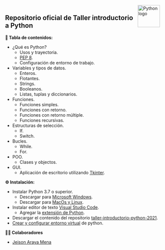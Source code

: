 <a href="https://www.python.org">
    <img src="https://icon-icons.com/icons2/2107/PNG/128/file_type_python_icon_130221.png" alt="Python logo" title="Python" align="right" height="72"/>
</a>

## Repositorio oficial de Taller introductorio a Python


**📌 Tabla de contenidos:**
* ¿Qué es Python?
    * Usos y trayectoria.
    * [PEP 8](https://www.python.org/dev/peps/pep-0008/ "Guía oficial PEP 8.").
    * Configuración de entorno de trabajo.
* Variables y tipos de datos.
    * Enteros.
    * Flotantes.
    * Strings.
    * Booleanos.
    * Listas, tuplas y diccionarios.
* Funciones.
    * Funciones simples.
    * Funciones con retorno.
    * Funciones con retorno múltiple.
    * Funciones recursivas.
* Estructuras de selección.
    * If.
    * Switch.
* Bucles.
    * While.
    * For.
* POO.
    * Clases y objectos.
* GUI.
    * Aplicación de escritorio utilizando [Tkinter](https://docs.python.org/3/library/tkinter.html "Tkinter: Documentación Oficial.").

**⚙️ Instalación:**
* Instalar Python 3.7 o superior.
    * Descargar para [Microsoft Windows](https://www.microsoft.com/store/productId/9P7QFQMJRFP7 "Descargar Python").
    * Descargar para [MacOs y Linux](https://www.python.org/downloads/ "Descargar Python").
* Instalar editor de texto [Visual Studio Code](https://code.visualstudio.com/Download "Descargar Visual Studio Code").
    * Agregar la [extensión de Python](https://marketplace.visualstudio.com/items?itemName=ms-python.python "VS Code Marketplace > Python").
* Descargar el contenido del repositorio [taller-introductorio-python-2021](https://github.com/jeison-araya/taller-introductorio-python-2021/archive/main.zip "taller-introductorio-python-2021").
* <a href="CONFIGURE_VENV_INSTRUCTIONS.md" target="_blank">Crear y configurar entorno virtual</a> de python.

**👨‍💼 Colaboradores**
* [Jeison Araya Mena](https://github.com/jeison-araya "Github profile")
